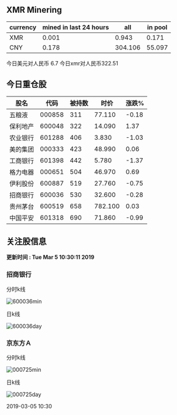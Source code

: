 ## XMR Minering

|currency|mined in last 24 hours|all|in pool|
|---|---|---|---|
|XMR|0.001|0.943|0.171|
|CNY|0.178|304.106|55.097|

今日美元对人民币 6.7	今日xmr对人民币322.51


## 今日重仓股 

|股名|代码|被持数|时价|涨跌%|
|---|---|---|---|---|
|五粮液|000858|311|77.110|-0.18|
|保利地产|600048|322|14.090|1.37|
|农业银行|601288|406|3.830|-1.03|
|美的集团|000333|423|48.990|0.06|
|工商银行|601398|442|5.780|-1.37|
|格力电器|000651|504|46.970|0.69|
|伊利股份|600887|519|27.760|-0.75|
|招商银行|600036|530|32.600|-0.28|
|贵州茅台|600519|658|782.100|0.03|
|中国平安|601318|690|71.860|-0.99|

## 关注股信息
**更新时间 : Tue Mar  5 10:30:11 2019**
### 招商银行 
分时k线

![600036min](http://image.sinajs.cn/newchart/min/n/sh600036.gif)

日k线

![600036day](http://image.sinajs.cn/newchart/daily/n/sh600036.gif)

### 京东方Ａ 
分时k线

![000725min](http://image.sinajs.cn/newchart/min/n/sz000725.gif)

日k线

![000725day](http://image.sinajs.cn/newchart/daily/n/sz000725.gif)

2019-03-05 10:30